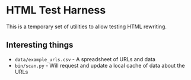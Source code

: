 # HTML Test Harness

This is a temporary set of utilities to allow testing HTML rewriting.

## Interesting things

 * `data/example_urls.csv` - A spreadsheet of URLs and data
 * `bin/scan.py` - Will request and update a local cache of data about the URLs